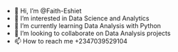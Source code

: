 - 👋 Hi, I’m @Faith-Eshiet
- 👀 I’m interested in Data Science and Analytics
- 🌱 I’m currently learning Data Analysis with Python
- 💞️ I’m looking to collaborate on Data Analysis projects
- 📫 How to reach me +2347039529104

<!---
Faith-Eshiet/Faith-Eshiet is a ✨ special ✨ repository because its `README.md` (this file) appears on your GitHub profile.
You can click the Preview link to take a look at your changes.
--->
